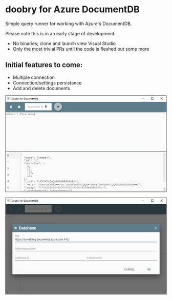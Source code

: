 # doobry for Azure DocumentDB

Simple query runner for working with Azure's DocumentDB.

Please note this is in an early stage of development:

* No binaries; clone and launch view Visual Studio
* Only the most trivial PRs until the code is fleshed out some more

## Initial features to come:

* Multiple connection
* Connection/settings persistance
* Add and delete documents

![Alt text](docs/main-window.png "Main Window")

![Alt text](docs/settings-database.png "Database Settings")
